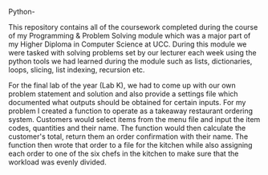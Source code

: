 Python-

This repository contains all of the coursework completed during the course of my Programming & Problem Solving module which was a major part of my Higher Diploma in Computer Science at UCC.
During this module we were tasked with solving problems set by our lecturer each week using the python tools we had learned during the module such as lists, dictionaries, loops, slicing, list indexing, recursion etc.

For the final lab of the year (Lab K), we had to come up with our own problem statement and solution and also provide a settings file which documented what outputs should be obtained for certain inputs.
For my problem I created a function to operate as a takeaway restaurant ordering system. Customers would select items from the menu file and input the item codes, quantities and their name. The function would then calculate the customer's total, return them an order confirmation with their name. The function then wrote that order to a file for the kitchen while also assigning each order to one of the six chefs in the kitchen to make sure that the workload was evenly divided.
